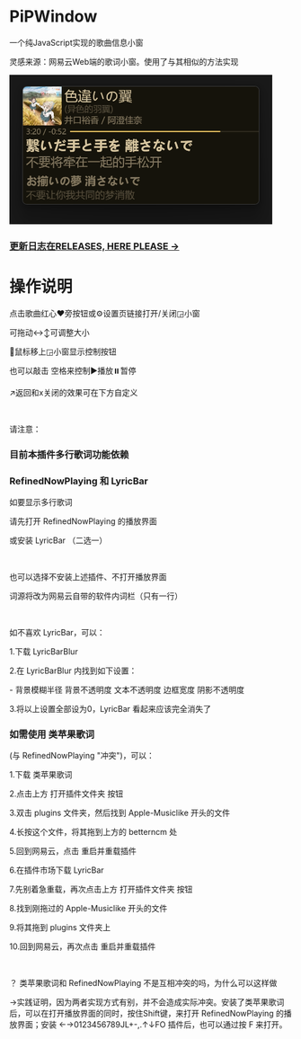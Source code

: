 # PiPWindow

一个纯JavaScript实现的歌曲信息小窗

灵感来源：网易云Web端的歌词小窗。使用了与其相似的方法实现

![preview.png](https://github.com/Lukoning/PiPWindow/blob/dist/preview.png)

### <a href="https://github.com/Lukoning/PiPWindow/releases">更新日志在RELEASES, HERE PLEASE -></a>
# 操作说明
<p>点击歌曲红心❤️旁按钮或⚙️设置页链接打开/关闭◲小窗</p>
<p>可拖动↔↕可调整大小</p>
<p>🐀鼠标移上◲小窗显示控制按钮</p>
<p>也可以敲击 空格来控制▶️播放⏸️暂停</p>
<p>↗返回和x关闭的效果可在下方自定义</p><br />

请注意：
### 目前本插件多行歌词功能依赖
### RefinedNowPlaying 和 LyricBar
<p>如要显示多行歌词</p>
<p>请先打开 RefinedNowPlaying 的播放界面</p>
<p>或安装 LyricBar （二选一）</p>
<br />
<p>也可以选择不安装上述插件、不打开播放界面</p>
<p>词源将改为网易云自带的软件内词栏（只有一行）</p>
<br />
<p>如不喜欢 LyricBar，可以：</p>
<p>1.下载 LyricBarBlur</p>
<p>2.在 LyricBarBlur 内找到如下设置：</p>
<p> - 背景模糊半径 背景不透明度 文本不透明度 边框宽度 阴影不透明度</p>
<p>3.将以上设置全部设为0，LyricBar 看起来应该完全消失了</p>

### 如需使用 类苹果歌词
<p>(与 RefinedNowPlaying "冲突")，可以：</p>
<p>1.下载 类苹果歌词</p>
<p>2.点击上方 打开插件文件夹 按钮</p>
<p>3.双击 plugins 文件夹，然后找到 Apple-Musiclike 开头的文件</p>
<p>4.长按这个文件，将其拖到上方的 betterncm 处</p>
<p>5.回到网易云，点击 重启并重载插件</p>
<p>6.在插件市场下载 LyricBar</p>
<p>7.先别着急重载，再次点击上方 打开插件文件夹 按钮</p>
<p>8.找到刚拖过的 Apple-Musiclike 开头的文件</p>
<p>9.将其拖到 plugins 文件夹上</p>
<p>10.回到网易云，再次点击 重启并重载插件</p>
<br />
<p>？ 类苹果歌词和 RefinedNowPlaying 不是互相冲突的吗，为什么可以这样做</p>
<p>->实践证明，因为两者实现方式有别，并不会造成实际冲突。安装了类苹果歌词后，可以在打开播放界面的同时，按住Shift键，来打开 RefinedNowPlaying 的播放界面；安装 ←→0123456789JL+-,.↑↓FO 插件后，也可以通过按 F 来打开。</p>
